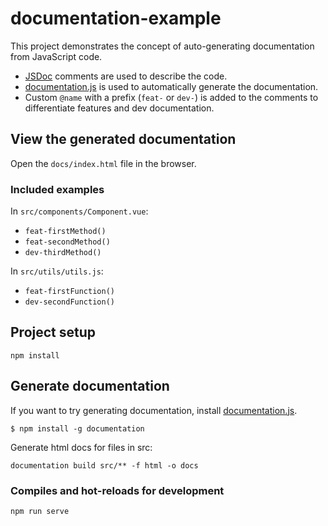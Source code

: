 # documentation-example

This project demonstrates the concept of auto-generating documentation from JavaScript code.

- [JSDoc](https://jsdoc.app/index.html) comments are used to describe the code.
- [documentation.js](https://github.com/documentationjs/documentation) is used to automatically generate the documentation.
- Custom ```@name``` with a prefix (```feat-``` or ```dev-```) is added to the comments to differentiate features and dev documentation.

## View the generated documentation
Open the ```docs/index.html``` file in the browser.

### Included examples
In ```src/components/Component.vue```:
- ```feat-firstMethod()```
- ```feat-secondMethod()```
- ```dev-thirdMethod()```

In ```src/utils/utils.js```:
- ```feat-firstFunction()```
- ```dev-secondFunction()```

## Project setup
```
npm install
```

## Generate documentation
If you want to try generating documentation, install [documentation.js](https://github.com/documentationjs/documentation).
```
$ npm install -g documentation
```

Generate html docs for files in src:
```
documentation build src/** -f html -o docs
```

### Compiles and hot-reloads for development
```
npm run serve
```
